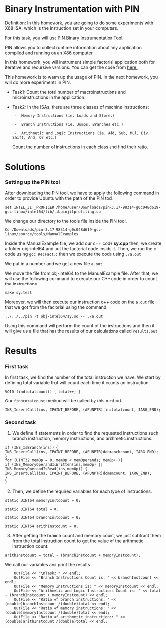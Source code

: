 # Binary Instrumentation with PIN

Definition: In this homework, you are going to do some experiments with X68 ISA, which is the instruction set in your computers.

For this task, you will use [PIN Binary Instrumentation Tool.](https://software.intel.com/en-us/articles/pin-a-dynamic-binary-instrumentation-tool )

PIN allows you to collect runtime information about any application compiled and running on an X86 computer. 

In this homework, you will instrument simple factorial application both for iterative and recursive versions. 
You can get the code from [here.](https://www.javatpoint.com/factorial-program-in-c) 

This homework is to warm up the usage of PIN. In the next homework, you will do more experiments in PIN. 

- Task1: Count the total number of macroinstructions and microinstructions in the application. 

- Task2: In the ISAs, there are three classes of machine instructions: 

       -  Memory Instructions (ie. Loads and Stores)
       
       -  Branch Instructions (ie. Jumps, Branches etc.)
       
       -  Arithmetic and Logic Instructions (ie. Add, Sub, Mul, Div, Shift, And, Or etc.)
       
     Count the number of instructions in each class and find their ratio. 

# Solutions

### Setting up the PIN tool
After downloading the PIN tool, we have to apply the following command in order to provide Ubuntu with the path of the PIN tool.
```
set INTEL_JIT_PROFILER /home/user/Downloads/pin-3.17-98314-g0c048d619-gcc-linux/intel64/lib/libpinjitprofiling.so
```
We change our directory to the tools file inside the PIN tool.
```
Cd /Downloads/pin-3.17-98314-g0c048d619-gcc-linux/source/tools/ManualExamples
```
Inside the ManualExample file, we add our c++ code **sy.cpp** then, we create a folder obj-intel64 and put the factorial code inside it. Then, we run the c code using ```gcc RecFact.c``` then we execute the code using ```./a.out```

We put in a number and we get a new file ```a.out```

We move the file from obj-intel64 to the ManualExample file. After that, we will use the following command to execute our C++ code in order to count the instructions.
```
make sy.test
```

Moreover, we will then execute our instruction c++ code on the ```a.out``` file that we got from the factorial using the command

```
../../../pin -t obj-intel64/sy.so -- ./a.out
```

Using this command will perform the count of the instructions and then it will give us a file that has the results of our calculations called ```results.out```

# Results

### First task

In first task, we find the number of the total instruction we have. We start by defining total variable that will count each time it counts an instruction.

```VOID findtotalcount() { total++; }```

Our ```findtotalcount``` method will be called by this method.

```INS_InsertCall(ins, IPOINT_BEFORE, (AFUNPTR)findtotalcount, IARG_END);```

### Second task

1. We define if statements in order to find the requested instructions such branch instruction, memory instructions, and arithmetic instructions.

```
if (INS_IsBranch(ins)) {
INS_InsertCall(ins, IPOINT_BEFORE, (AFUNPTR)dobranchcount, IARG_END);
}
for (UINT32 memOp = 0; memOp < memOperands; memOp++){
if (INS_MemoryOperandIsWritten(ins,memOp) || INS_MemoryOperandIsRead(ins,memOp)) {
INS_InsertCall(ins, IPOINT_BEFORE, (AFUNPTR)domemcount, IARG_END);
}
}
```

2. Then, we define the required variables for each type of instructions.
```
static UINT64 memoryInstcount = 0;

static UINT64 total = 0;

static UINT64 branchInstcount = 0;

static UINT64 arithInstcount = 0;
```

3. After getting the branch count and memory count, we just subtract them from the total instruction count to get the value of the arithmetic instruction count.

```
arithInstcount = total - (branchInstcount + memoryInstcount);
```
We call our variables and print the results

```
    OutFile << "\nTask2 " << endl;
    OutFile << "Branch Instructions Count is: " << branchInstcount << endl;
    OutFile << "Memory Instructions is: " << memoryInstcount << endl;
    OutFile << "Arithmetic and Logic Instructions Count is: " << total - (branchInstcount + memoryInstcount) << endl;
    OutFile << "Ratio of branch instructions: " << (double)branchInstcount /(double)total << endl;
    OutFile << "Ratio of memory instructions: " << (double)memoryInstcount /(double)total << endl;
    OutFile << "Ratio of arithmetic instructions: " << (double)arithInstcount /(double)total << endl;
```
